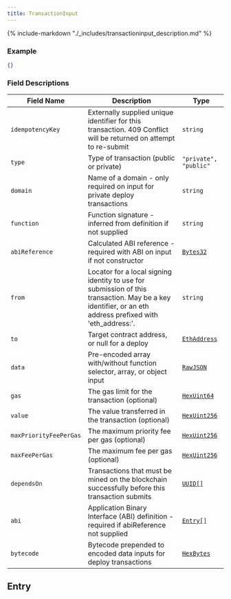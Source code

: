 ```yaml
---
title: TransactionInput
---
```

{% include-markdown "./_includes/transactioninput_description.md" %}

### Example

```json
{}
```

### Field Descriptions

| Field Name | Description | Type |
|------------|-------------|------|
| `idempotencyKey` | Externally supplied unique identifier for this transaction. 409 Conflict will be returned on attempt to re-submit | `string` |
| `type` | Type of transaction (public or private) | `"private", "public"` |
| `domain` | Name of a domain - only required on input for private deploy transactions | `string` |
| `function` | Function signature - inferred from definition if not supplied | `string` |
| `abiReference` | Calculated ABI reference - required with ABI on input if not constructor | [`Bytes32`](simpletypes.md#bytes32) |
| `from` | Locator for a local signing identity to use for submission of this transaction. May be a key identifier, or an eth address prefixed with 'eth_address:'. | `string` |
| `to` | Target contract address, or null for a deploy | [`EthAddress`](simpletypes.md#ethaddress) |
| `data` | Pre-encoded array with/without function selector, array, or object input | [`RawJSON`](simpletypes.md#rawjson) |
| `gas` | The gas limit for the transaction (optional) | [`HexUint64`](simpletypes.md#hexuint64) |
| `value` | The value transferred in the transaction (optional) | [`HexUint256`](simpletypes.md#hexuint256) |
| `maxPriorityFeePerGas` | The maximum priority fee per gas (optional) | [`HexUint256`](simpletypes.md#hexuint256) |
| `maxFeePerGas` | The maximum fee per gas (optional) | [`HexUint256`](simpletypes.md#hexuint256) |
| `dependsOn` | Transactions that must be mined on the blockchain successfully before this transaction submits | [`UUID[]`](simpletypes.md#uuid) |
| `abi` | Application Binary Interface (ABI) definition - required if abiReference not supplied | [`Entry[]`](#entry) |
| `bytecode` | Bytecode prepended to encoded data inputs for deploy transactions | [`HexBytes`](simpletypes.md#hexbytes) |

## Entry


